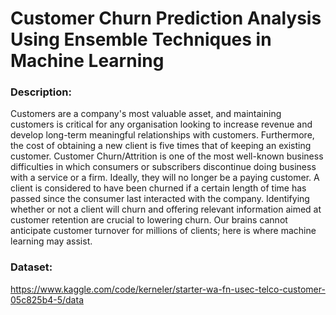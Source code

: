 # Customer Churn Prediction Analysis Using Ensemble Techniques in Machine Learning

### Description:

Customers are a company's most valuable asset, and maintaining customers is critical for any organisation looking to increase revenue and develop long-term meaningful relationships with customers. Furthermore, the cost of obtaining a new client is five times that of keeping an
existing customer. Customer Churn/Attrition is one of the most well-known business difficulties in which consumers or subscribers discontinue doing business with a service or a firm. Ideally, they will no longer be a paying customer. A client is considered to have been churned if a certain length of time has passed since the consumer last interacted with the company. Identifying whether or not a client will churn and
offering relevant information aimed at customer retention are crucial to lowering churn. Our brains cannot anticipate customer turnover for millions of clients; here is where machine learning may assist.

### Dataset:

https://www.kaggle.com/code/kerneler/starter-wa-fn-usec-telco-customer-05c825b4-5/data
